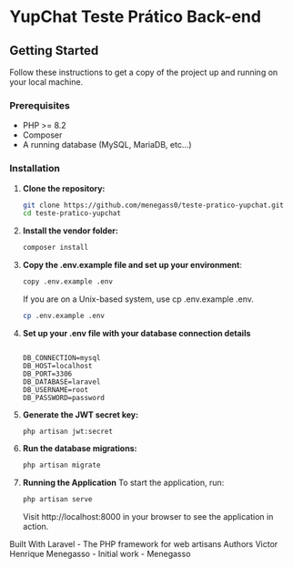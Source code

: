 # YupChat Teste Prático Back-end

## Getting Started

Follow these instructions to get a copy of the project up and running on your local machine.

### Prerequisites

- PHP >= 8.2
- Composer
- A running database (MySQL, MariaDB, etc...)

### Installation


1. **Clone the repository:**
   ```bash
   git clone https://github.com/menegass0/teste-pratico-yupchat.git
   cd teste-pratico-yupchat
2. **Install the vendor folder:**
   ```bash
   composer install
3.  **Copy the .env.example file and set up your environment**:
    ```bash
    copy .env.example .env
    ```
    If you are on a Unix-based system, use cp .env.example .env.
    ```bash
    cp .env.example .env
    ```

4.  **Set up your .env file with your database connection details**
    ```bash.
    
    DB_CONNECTION=mysql
    DB_HOST=localhost
    DB_PORT=3306
    DB_DATABASE=laravel
    DB_USERNAME=root
    DB_PASSWORD=password

5. **Generate the JWT secret key:**
    ```bash.
    php artisan jwt:secret
6. **Run the database migrations:**
    ```bash
    php artisan migrate
7. **Running the Application**
To start the application, run:
    ```bash
    php artisan serve
    ```
    Visit http://localhost:8000 in your browser to see the application in action.

Built With
Laravel - The PHP framework for web artisans
Authors
Victor Henrique Menegasso - Initial work - Menegasso



